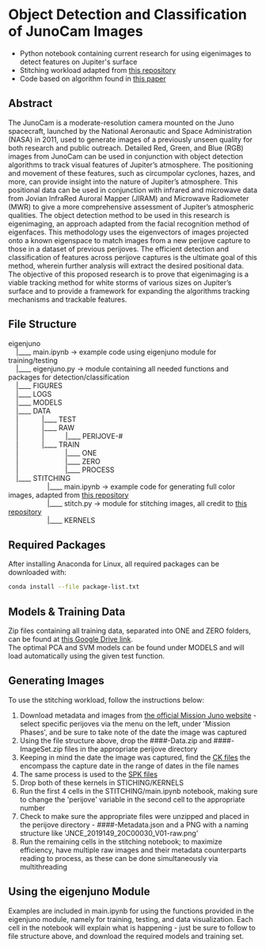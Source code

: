 # Object Detection and Classification of JunoCam Images
- Python notebook containing current research for using eigenimages to detect features on Jupiter's surface
- Stitching workload adapted from [this repository](https://github.com/cosmas-heiss/JunoCamRawImageProcessing/)
- Code based on algorithm found in [this paper](https://sites.cs.ucsb.edu/~mturk/Papers/mturk-CVPR91.pdf)

## Abstract
The JunoCam is a moderate-resolution camera mounted on the Juno spacecraft, launched by the National Aeronautic and Space Administration (NASA) in 2011, used to generate images of a previously unseen quality for both research and public outreach. Detailed Red, Green, and Blue (RGB) images from JunoCam can be used in conjunction with object detection algorithms to track visual features of Jupiter’s atmosphere. The positioning and movement of these features, such as circumpolar cyclones, hazes, and more, can provide insight into the nature of Jupiter’s atmosphere. This positional data can be used in conjunction with infrared and microwave data from Jovian InfraRed Auroral Mapper (JIRAM) and Microwave Radiometer (MWR) to give a more comprehensive assessment of Jupiter’s atmospheric qualities. The object detection method to be used in this research is eigenimaging, an approach adapted from the facial recognition method of eigenfaces. This methodology uses the eigenvectors of images projected onto a known eigenspace to match images from a new perijove capture to those in a dataset of previous perijoves. The efficient detection and classification of features across perijove captures is the ultimate goal of this method, wherein further analysis will extract the desired positional data. The objective of this proposed research is to prove that eigenimaging is a viable tracking method for white storms of various sizes on Jupiter’s surface and to provide a framework for expanding the algorithms tracking mechanisms and trackable features. 

<!-- 
## Previous Milestones
- Eigenimaging proves to be easily trainable using SVM on JunoCam images
- Contrasted images shown to be more accurate than non-contrasted
- Algorithm can detect and classify individual cropped images containing white storms with 90% accuracy
- Chopping up new images and running through divide-and-conquer pipeline
- Divide-and-conquer pipeline detects features within an image with moderate accuracy
- Test divide-and-conquer pipeline on more new images
- Add more no storm images to dataset
- Implement divide-and-conquer at multiple resolutions
- Connect features to their actual coordinates with SPICE data
- Include ability to add eigenfaces to eigenspace for newly discovered features
## Future Work
- Produce tracking results across perijoves / introduce some sort of memory capability
- Add more features to dataset 
-->

## File Structure
eigenjuno  
&nbsp;&nbsp;&nbsp;&nbsp;|____ main.ipynb -> example code using eigenjuno module for training/testing  
&nbsp;&nbsp;&nbsp;&nbsp;|____ eigenjuno.py -> module containing all needed functions and packages for detection/classification  
&nbsp;&nbsp;&nbsp;&nbsp;|____ FIGURES  
&nbsp;&nbsp;&nbsp;&nbsp;|____ LOGS  
&nbsp;&nbsp;&nbsp;&nbsp;|____ MODELS  
&nbsp;&nbsp;&nbsp;&nbsp;|____ DATA  
&nbsp;&nbsp;&nbsp;&nbsp;|&nbsp;&nbsp;&nbsp;&nbsp;&nbsp;&nbsp;&nbsp;&nbsp;&nbsp;&nbsp;&nbsp;&nbsp;|____ TEST  
&nbsp;&nbsp;&nbsp;&nbsp;|&nbsp;&nbsp;&nbsp;&nbsp;&nbsp;&nbsp;&nbsp;&nbsp;&nbsp;&nbsp;&nbsp;&nbsp;|____ RAW  
&nbsp;&nbsp;&nbsp;&nbsp;|&nbsp;&nbsp;&nbsp;&nbsp;&nbsp;&nbsp;&nbsp;&nbsp;&nbsp;&nbsp;&nbsp;&nbsp;|&nbsp;&nbsp;&nbsp;&nbsp;&nbsp;&nbsp;&nbsp;&nbsp;&nbsp;&nbsp;&nbsp;|____ PERIJOVE-#  
&nbsp;&nbsp;&nbsp;&nbsp;|&nbsp;&nbsp;&nbsp;&nbsp;&nbsp;&nbsp;&nbsp;&nbsp;&nbsp;&nbsp;&nbsp;&nbsp;|____ TRAIN  
&nbsp;&nbsp;&nbsp;&nbsp;|&nbsp;&nbsp;&nbsp;&nbsp;&nbsp;&nbsp;&nbsp;&nbsp;&nbsp;&nbsp;&nbsp;&nbsp;&nbsp;&nbsp;&nbsp;&nbsp;&nbsp;&nbsp;&nbsp;&nbsp;&nbsp;&nbsp;&nbsp;&nbsp;|____ ONE  
&nbsp;&nbsp;&nbsp;&nbsp;|&nbsp;&nbsp;&nbsp;&nbsp;&nbsp;&nbsp;&nbsp;&nbsp;&nbsp;&nbsp;&nbsp;&nbsp;&nbsp;&nbsp;&nbsp;&nbsp;&nbsp;&nbsp;&nbsp;&nbsp;&nbsp;&nbsp;&nbsp;&nbsp;|____ ZERO  
&nbsp;&nbsp;&nbsp;&nbsp;|&nbsp;&nbsp;&nbsp;&nbsp;&nbsp;&nbsp;&nbsp;&nbsp;&nbsp;&nbsp;&nbsp;&nbsp;&nbsp;&nbsp;&nbsp;&nbsp;&nbsp;&nbsp;&nbsp;&nbsp;&nbsp;&nbsp;&nbsp;&nbsp;|____ PROCESS  
&nbsp;&nbsp;&nbsp;&nbsp;|____ STITCHING  
&nbsp;&nbsp;&nbsp;&nbsp;&nbsp;&nbsp;&nbsp;&nbsp;&nbsp;&nbsp;&nbsp;&nbsp;&nbsp;&nbsp;&nbsp;&nbsp;&nbsp;&nbsp;&nbsp;&nbsp;|____ main.ipynb -> example code for generating full color images, adapted from [this repository](https://github.com/cosmas-heiss/JunoCamRawImageProcessing/)  
&nbsp;&nbsp;&nbsp;&nbsp;&nbsp;&nbsp;&nbsp;&nbsp;&nbsp;&nbsp;&nbsp;&nbsp;&nbsp;&nbsp;&nbsp;&nbsp;&nbsp;&nbsp;&nbsp;&nbsp;|____ stitch.py -> module for stitching images, all credit to [this repository](https://github.com/cosmas-heiss/JunoCamRawImageProcessing/)  
&nbsp;&nbsp;&nbsp;&nbsp;&nbsp;&nbsp;&nbsp;&nbsp;&nbsp;&nbsp;&nbsp;&nbsp;&nbsp;&nbsp;&nbsp;&nbsp;&nbsp;&nbsp;&nbsp;&nbsp;|____ KERNELS  

## Required Packages
After installing Anaconda for Linux, all required packages can be downloaded with:  
```bash
conda install --file package-list.txt
```

## Models & Training Data
Zip files containing all training data, separated into ONE and ZERO folders, can be found at [this Google Drive link](https://drive.google.com/drive/folders/1YbvWGE1yyTrjiDjXWEzdFfO4TXsCOeQ7?usp=sharing).  
The optimal PCA and SVM models can be found under MODELS and will load automatically using the given test function.

## Generating Images
To use the stitching workload, follow the instructions below:  
1. Download metadata and images from [the official Mission Juno website](https://www.missionjuno.swri.edu/junocam/processing?source=junocam&ob_from=&ob_to=&perpage=100) - select specific perijoves via the menu on the left, under 'Mission Phases', and be sure to take note of the date the image was captured  
2. Using the file structure above, drop the ####-Data.zip and ####-ImageSet.zip files in the appropriate perijove directory  
3. Keeping in mind the date the image was captured, find the [CK files](https://naif.jpl.nasa.gov/pub/naif/JUNO/kernels/ck/) the encompass the capture date in the range of dates in the file names
4. The same process is used to the [SPK files](https://naif.jpl.nasa.gov/pub/naif/pds/data/jno-j_e_ss-spice-6-v1.0/jnosp_1000/data/spk/)
5. Drop both of these kernels in STICHING/KERNELS
6. Run the first 4 cells in the STITCHING/main.ipynb notebook, making sure to change the 'perijove' variable in the second cell to the appropriate number
7. Check to make sure the appropriate files were unzipped and placed in the perijove directory - ####-Metadata.json and a PNG with a naming structure like 'JNCE_2019149_20C00030_V01-raw.png'
8. Run the remaining cells in the stitching notebook; to maximize efficiency, have multiple raw images and their metadata counterparts reading to process, as these can be done simultaneously via multithreading

## Using the eigenjuno Module
Examples are included in main.ipynb for using the functions provided in the eigenjuno module, namely for training, testing, and data visualization. Each cell in the notebook will explain what is happening - just be sure to follow to file structure above, and download the required models and training set.
